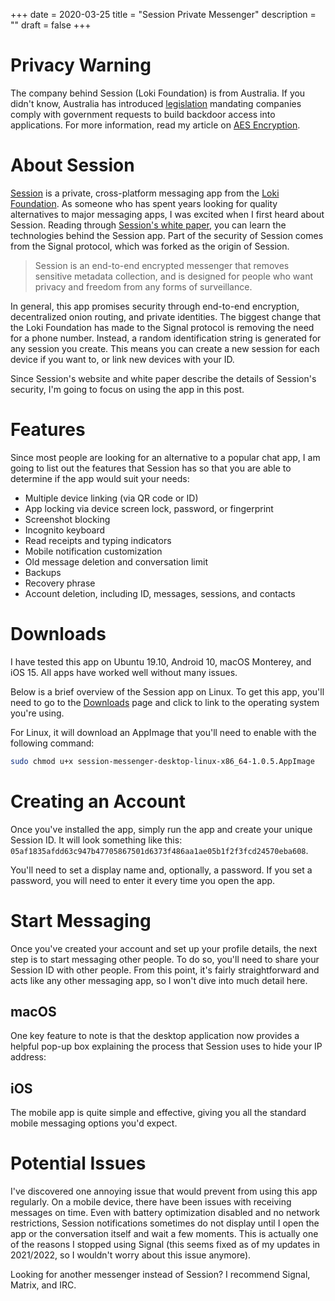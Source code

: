 +++
date = 2020-03-25
title = "Session Private Messenger"
description = ""
draft = false
+++

# Privacy Warning

The company behind Session (Loki Foundation) is from Australia. If you didn't
know, Australia has introduced
[legislation](https://parlinfo.aph.gov.au/parlInfo/download/legislation/bills/r6195_aspassed/toc_pdf/18204b01.pdf)
mandating companies comply with government requests to build backdoor access
into applications. For more information, read my article on [AES
Encryption](./2020-01-25-aes-encryption.html).

# About Session

[Session](https://getsession.org) is a private, cross-platform messaging app
from the [Loki Foundation](https://loki.foundation). As someone who has spent
years looking for quality alternatives to major messaging apps, I was excited
when I first heard about Session. Reading through [Session's white
paper](https://arxiv.org/pdf/2002.04609.pdf), you can learn the technologies
behind the Session app. Part of the security of Session comes from the Signal
protocol, which was forked as the origin of Session.

> Session is an end-to-end encrypted messenger that removes sensitive metadata
> collection, and is designed for people who want privacy and freedom from any
> forms of surveillance.

In general, this app promises security through end-to-end encryption,
decentralized onion routing, and private identities. The biggest change that the
Loki Foundation has made to the Signal protocol is removing the need for a phone
number. Instead, a random identification string is generated for any session you
create. This means you can create a new session for each device if you want to,
or link new devices with your ID.

Since Session's website and white paper describe the details of Session's
security, I'm going to focus on using the app in this post.

# Features

Since most people are looking for an alternative to a popular chat app, I am
going to list out the features that Session has so that you are able to
determine if the app would suit your needs:

-   Multiple device linking (via QR code or ID)
-   App locking via device screen lock, password, or fingerprint
-   Screenshot blocking
-   Incognito keyboard
-   Read receipts and typing indicators
-   Mobile notification customization
-   Old message deletion and conversation limit
-   Backups
-   Recovery phrase
-   Account deletion, including ID, messages, sessions, and contacts

# Downloads

I have tested this app on Ubuntu 19.10, Android 10, macOS Monterey, and iOS 15.
All apps have worked well without many issues.

Below is a brief overview of the Session app on Linux. To get this app, you'll
need to go to the [Downloads](https://getsession.org/download/) page and click
to link to the operating system you're using.

For Linux, it will download an AppImage that you'll need to enable with the
following command:

```sh
sudo chmod u+x session-messenger-desktop-linux-x86_64-1.0.5.AppImage
```

# Creating an Account

Once you've installed the app, simply run the app and create your unique Session
ID. It will look something like this:
`05af1835afdd63c947b47705867501d6373f486aa1ae05b1f2f3fcd24570eba608`.

You'll need to set a display name and, optionally, a password. If you set a
password, you will need to enter it every time you open the app.

# Start Messaging

Once you've created your account and set up your profile details, the next step
is to start messaging other people. To do so, you'll need to share your Session
ID with other people. From this point, it's fairly straightforward and acts like
any other messaging app, so I won't dive into much detail here.

## macOS

One key feature to note is that the desktop application now provides a helpful
pop-up box explaining the process that Session uses to hide your IP address:

## iOS

The mobile app is quite simple and effective, giving you all the standard mobile
messaging options you'd expect.

# Potential Issues

I've discovered one annoying issue that would prevent from using this app
regularly. On a mobile device, there have been issues with receiving messages on
time. Even with battery optimization disabled and no network restrictions,
Session notifications sometimes do not display until I open the app or the
conversation itself and wait a few moments. This is actually one of the reasons
I stopped using Signal (this seems fixed as of my updates in 2021/2022, so I
wouldn't worry about this issue anymore).

Looking for another messenger instead of Session? I recommend Signal, Matrix,
and IRC.
